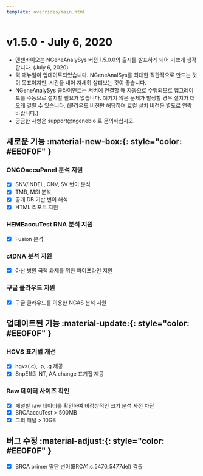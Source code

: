 ```yaml
---
template: overrides/main.html
---
```


# v1.5.0 - July 6, 2020

* 엔젠바이오는 NGeneAnalySys 버전 1.5.0.0의 출시를 발표하게 되어 기쁘게 생각합니다. (July 6, 2020)
* 퀵 매뉴얼이 업데이트되었습니다. NGeneAnalSys를 최대한 직관적으로 만드는 것이 목표이지만, 시간을 내어 자세히 살펴보는 것이 좋습니다.
* NGeneAnalySys 클라이언트는 서버에 연결할 때 자동으로 수행되므로 업그레이드를 수동으로 설치할 필요가 없습니다. 예기치 않은 문제가 발생할 경우 설치가 더 오래 걸릴 수 있습니다. (클라우드 버전만 해당하며 로컬 설치 버전은 별도로 연락 바랍니다.)
* 궁금한 사항은 support@ngenebio 로 문의하십시오.

## 새로운 기능 :material-new-box:{: style="color: #EE0F0F" } 


### ONCOaccuPanel 분석 지원

* [x] SNV/INDEL, CNV, SV 변이 분석  
* [x] TMB, MSI 분석 
* [x] 공개 DB 기반 변이 해석
* [x] HTML 리포트 지원

### HEMEaccuTest RNA 분석 지원
* [x] Fusion 분석 

### ctDNA 분석 지원
* [x] 아산 병원 국책 과제를 위한 파이프라인 지원

### 구글 클라우드 지원
* [x] 구글 클라우드를 이용한 NGAS 분석 지원

## 업데이트된 기능 :material-update:{: style="color: #EE0F0F" }

### HGVS 표기법 개선
* [x] hgvs(.c), .p, .g 제공
* [x] SnpEff의 NT, AA change 표기접 제공

### Raw 데이터 사이즈 확인
* [x] 패널별 raw 데이터를 확인하여 비정상적인 크기 분석 사전 차단
* [x] BRCAaccuTest > 500MB
* [x] 그외 패널 > 10GB

## 버그 수정 :material-adjust:{: style="color: #EE0F0F" } 

* [x] BRCA primer 말단 변이(BRCA1:c.5470_5477del) 검출

